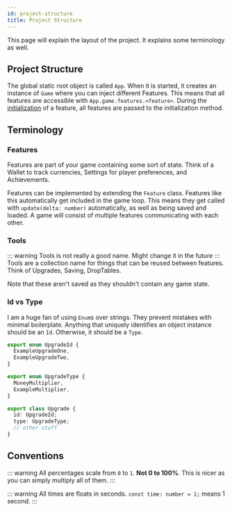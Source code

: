 ```yaml
---
id: project-structure
title: Project Structure
---
```


This page will explain the layout of the project. It explains some terminology as well.

## Project Structure
The global static root object is called `App`.
When it is started, it creates an instance of `Game` where you can inject different Features.
This means that all features are accessible with `App.game.features.<feature>`.
During the [initialization](launch-behaviour.md) of a feature, all features are passed to the initialization method. 


## Terminology
### Features
Features are part of your game containing some sort of state.
Think of a Wallet to track currencies, Settings for player preferences, and Achievements.

Features can be implemented by extending the `Feature` class.
Features like this automatically get included in the game loop.
This means they get called with `update(delta: number)` automatically, as well as being saved and loaded.
A game will consist of multiple features communicating with each other.

### Tools
::: warning
Tools is not really a good name. Might change it in the future
:::
Tools are a collection name for things that can be reused between features.
Think of Upgrades, Saving, DropTables.

Note that these aren't saved as they shouldn't contain any game state.

### Id vs Type
I am a huge fan of using `Enum`s over strings. They prevent mistakes with minimal boilerplate.
Anything that uniquely identifies an object instance should be an `Id`. Otherwise, it should be a `Type`.

```ts
export enum UpgradeId {
  ExampleUpgradeOne,
  ExampleUpgradeTwo,
}

export enum UpgradeType {
  MoneyMultiplier,
  ExampleMultiplier,
}

export class Upgrade {
  id: UpgradeId;
  type: UpgradeType;
  // other stuff
}
```

## Conventions
::: warning
All percentages scale from `0` to `1`. **Not 0 to 100%**. This is nicer as you can simply multiply all of them.
:::

::: warning
All times are floats in seconds.
`const time: number = 1;` means 1 second.
:::
